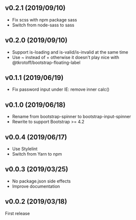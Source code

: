 ## v0.2.1 (2019/09/10)

- Fix scss with npm package sass
- Switch from node-sass to sass

## v0.2.0 (2019/09/10)

- Support is-loading and is-valid/is-invalid at the same time
- Use ~ instead of + otherwise it doesn't play nice with @tkrotoff/bootstrap-floating-label

## v0.1.1 (2019/06/19)

- Fix password input under IE: remove inner calc()

## v0.1.0 (2019/06/18)

- Rename from bootstrap-spinner to bootstrap-input-spinner
- Rewrite to support Bootstrap >= 4.2

## v0.0.4 (2019/06/17)

- Use Stylelint
- Switch from Yarn to npm

## v0.0.3 (2019/03/25)

- No package.json side effects
- Improve documentation

## v0.0.2 (2019/03/18)

First release
